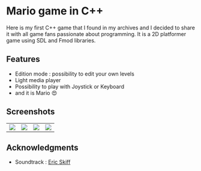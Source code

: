 # Mario game in C++

Here is my first C++ game that I found in my archives and I decided to share it with all game fans passionate about programming. It is a 2D platformer game using SDL and Fmod libraries.

## Features

- Edition mode : possibility to edit your own levels
- Light media player
- Possibility to play with Joystick or Keyboard
- and it is Mario :heart_eyes:

## Screenshots

<table style="width:100%">
  <tr>
    <td>
      <img src="https://github.com/ndongmo/Mario-Like-Game/blob/master/screenshots/menu.PNG" />
    </td>
    <td>
      <img src="https://github.com/ndongmo/Mario-Like-Game/blob/master/screenshots/game.PNG" />
    </td>
    <td>
     <img src="https://github.com/ndongmo/Mario-Like-Game/blob/master/screenshots/edition.PNG" />
    </td>
    <td>
      <img src="https://github.com/ndongmo/Mario-Like-Game/blob/master/screenshots/media.PNG" />
    </td>
  </tr>
 </table>
 
## Acknowledgments

- Soundtrack : [Eric Skiff](https://soundcloud.com/eric-skiff)
